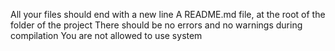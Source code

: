 All your files should end with a new line
A README.md file, at the root of the folder of the project
There should be no errors and no warnings during compilation
You are not allowed to use system
